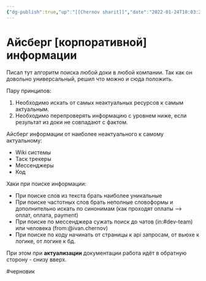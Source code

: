 ```yaml
---
{"dg-publish":true,"up":"[[Chernov sharit]]","date":"2022-01-24T10:03:25+03:00","modified_at":"2023-03-11T09:41:51+04:00","posted":"https://t.me/chernov_sharit/445","published_at":"2022-05-26T19:05:00+03:00","permalink":"/chernov-sharit/2022-01-24-ajsberg-informaczii/","dgPassFrontmatter":true}
---
```



# Айсберг [корпоративной] информации

Писал тут алгоритм поиска любой доки в любой компании.  Так как он довольно универсальный, решил что можно и сюда положить.

Пару принципов:

1.  Необходимо искать от самых неактуальных ресурсов к самым актуальным.
2.  Необходимо перепроверять информацию с уровнем ниже, если результат из доки не совпадают с фактом.

Айсберг информации от наиболее неактуального к самому актуальному:  

-   Wiki системы
-   Таск трекеры
-   Мессенджеры
-   Код

Хаки при поиске информации:

-   При поиске слов из текста брать наиболее уникальные 
-   При поиске частотных слов брать неполные словоформы и дополнительно искать по синонимам (как проходят оплаты --> оплат, оплата, payment)
-   При поиске по мессенджера сужать поиск до чатов (in:#dev-team) или человека (from:@ivan.chernov)
-   При поиске по коду начинать от страницы к api запросам, от вьюхе к логике, от логике к бд.

При этом при **актуализации** документации работа идёт в обратную сторону - снизу вверх.

#черновик 
